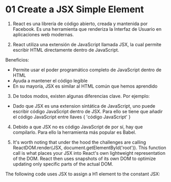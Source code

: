 # 01 Create a JSX Simple Element

1. React es una librería de código abierto, creada y mantenida por Facebook. Es una herramienta que renderiza la Interfaz de Usuario en aplicaciones web modernas.

2. React utiliza una extensión de JavaScript llamada JSX, la cual permite escribir HTML directamente dentro de JavaScript.

Beneficios: 
* Permite usar el poder programático completo de JavaScript dentro de HTML
* Ayuda a mantener el código legible
* En su mayoría, JSX es similar al HTML común que hemos aprendido

3. De todos modos, existen algunas diferencias clave. Por ejemplo:
* Dado que JSX es una extension sintática de JavaScript, uno puede escribir código JavaScript dentro de JSX. Para ello se tiene que añadir el código JavaScript entre llaves { 'código JavaScript' }

4. Debido a que JSX no es código JavaScript de por sí, hay que compilarlo. Para ello la herramienta más popular es Babel. 

5. It's worth noting that under the hood the challenges are calling ReactDOM.render(JSX, document.getElementById('root')). This function call is what places your JSX into React's own lightweight representation of the DOM. React then uses snapshots of its own DOM to optimize updating only specific parts of the actual DOM.

The following code uses JSX to assign a H1 element to the constant JSX:

```const JSX = <H1>Hello JSX!</h1>

